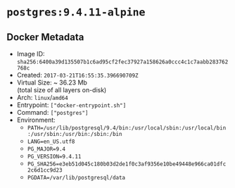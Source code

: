 # `postgres:9.4.11-alpine`

## Docker Metadata

- Image ID: `sha256:6400a39d135507b1c6ad95cf2fec37927a158626a0ccc4c1c7aabb283762768c`
- Created: `2017-03-21T16:55:35.396690709Z`
- Virtual Size: ~ 36.23 Mb  
  (total size of all layers on-disk)
- Arch: `linux`/`amd64`
- Entrypoint: `["docker-entrypoint.sh"]`
- Command: `["postgres"]`
- Environment:
  - `PATH=/usr/lib/postgresql/9.4/bin:/usr/local/sbin:/usr/local/bin:/usr/sbin:/usr/bin:/sbin:/bin`
  - `LANG=en_US.utf8`
  - `PG_MAJOR=9.4`
  - `PG_VERSION=9.4.11`
  - `PG_SHA256=e3eb51d045c180b03d2de1f0c3af9356e10be49448e966ca01dfc2c6d1cc9d23`
  - `PGDATA=/var/lib/postgresql/data`
